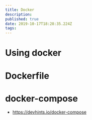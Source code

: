```yaml
---
title: Docker
description: 
published: true
date: 2019-10-17T18:28:35.224Z
tags: 
---
```


# Using docker

# Dockerfile

# docker-compose
* https://devhints.io/docker-compose